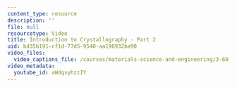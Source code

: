 ```yaml
---
content_type: resource
description: ''
file: null
resourcetype: Video
title: Introduction to Crystallography - Part 2
uid: bd35b191-cf1d-77d5-9540-aa190932ba90
video_files:
  video_captions_file: /courses/materials-science-and-engineering/3-60-symmetry-structure-and-tensor-properties-of-materials-fall-2005/video-lectures/introduction-to-crystallography-part-2/aWdqvyhzzIY.vtt
video_metadata:
  youtube_id: aWdqvyhzzIY
---
```


